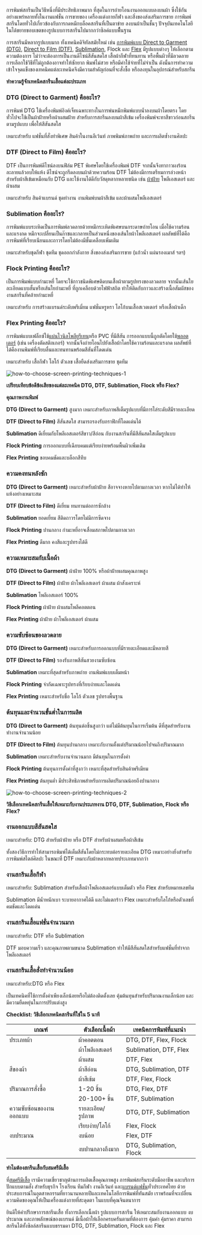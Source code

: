 การพิมพ์สกรีนเป็นวิธีหนึ่งที่มีประสิทธิภาพมาก ที่สุดในการถ่ายโอนงานออกแบบลงบนผ้า ซึ่งใช้กันอย่างแพร่หลายทั้งในงานแฟชั่น การขายของ เครื่องแต่งกายกีฬา และสิ่งของส่งเสริมการขาย การพิมพ์สกรีนโดยทั่วไปเกี่ยวข้องกับการกดหมึกบล็อคสกรีนที่เป็นตาข่าย ลงบนผ้าเป็นชั้นๆ ปัจจุบันเทคโนโลยีในได้ขยายขอบเขตของรูปแบบการสกรีนไปมากกว่าซิลค์แบบพื้ืนฐาน

การสกรีนมีหลากรูปแบบมาก ทั้งเทคนิคดิจิทัลสมัยใหม่ เช่น [การพิมพ์แบบ Direct to Garment (DTG)](what-is-dtg-screen), [Direct to Film (DTF)](what-is-dtg-vs-dtf), [Sublimation](t-shirt-screen-printing-sublimation), Flock และ [Flex](what-is-flex-screen) มีรูปแบบต่างๆ ให้เลือกตามความต้องการ ไม่ว่าจะต้องการเป็นงานดีไซน์สีสันสดใส เสื้อผ้ากีฬาที่ทนทาน หรือพื้นผิวที่มีลวดลาย การเลือกใช้วิธีที่ไม่ถูกต้องอาจทำให้ซักยาก พิมพ์ไม่สวย หรือมีค่าใช้จ่ายที่ไม่จำเป็น ดังนั้นการทำความเข้าใจจุดแข็งของเทคนิคแต่ละเทคนิคจึงมีความสำคัญก่อนที่จะสั่งซื้อ หรือลงทุนในอุปกรณ์สำหรับสกรีน

**ทำความรู้จักเทคนิคสกรีนเสื้อแต่ละประเภท**

### DTG (Direct to Garment) คืออะไร?

การพิมพ์ DTG ใช้เครื่องพิมพ์อิงค์เจ็ทเฉพาะทางในการพ่นหมึกพิมพ์แบบน้ำลงบนผ้าโดยตรง โดยทั่วไปจะใช้เป็นผ้าฝ้ายหรือผ้าผสมฝ้าย สำหรับการสกรีนลงบนผ้าสีเข้ม เครื่องพิมพ์จะทาสีขาวก่อนสกรีนตามรูปแบบ เพื่อให้สีสันสดใส

เหมาะสำหรับ แฟชั่นที่สั่งทำพิเศษ สินค้าในงานอีเว้นท์ ภาพพิมพ์ภาพถ่าย และการผลิตซ้ำงานศิลปะ

### DTF (Direct to Film) คืออะไร?

DTF เป็นการพิมพ์ดีไซน์ลงบนฟิล์ม PET พิเศษโดยใช้เครื่องพิมพ์ DTF จากนั้นจึงทากาวผงร้อนละลายแล้วอบให้แห้ง ดีไซน์จะถูกรีดลงบนผ้าด้วยความร้อน DTF ไม่ต้องมีการเตรียมการล่วงหน้าสำหรับผ้าสีเข้มเหมือนกับ DTG และใช้งานได้ดีกับวัสดุหลากหลายชนิด เช่น [ผ้าฝ้าย](what-is-cotton) โพลีเอสเตอร์ และผ้าผสม

เหมาะสำหรับ สินค้าแบรนด์ ชุดทำงาน งานพิมพ์บนผ้าสีเข้ม และผ้าผสมโพลีเอสเตอร์

### Sublimation คืออะไร?

การพิมพ์แบบระเหิดเป็นการพิมพ์ลวดลายด้วยหมึกระเหิดพิเศษบนกระดาษถ่ายโอน เมื่อใช้ความร้อนและแรงกด หมึกจะเปลี่ยนเป็นก๊าซและกลายเป็นส่วนหนึ่งของเส้นใยผ้าโพลีเอสเตอร์ ผลลัพธ์ที่ได้คือการพิมพ์ที่เรียบเนียนและถาวรโดยไม่ต้องมีชั้นเคลือบเพิ่มเติม

เหมาะสำหรับชุดกีฬา ชุดทีม ชุดออกกำลังกาย สิ่งของส่งเสริมการขาย (แก้วน้ำ แผ่นรองเมาส์ ฯลฯ)

### Flock Printing คืออะไร?

เป็นการพิมพ์แบบกำมะหยี่ โดยจะใช้กาวชนิดพิเศษติดบนเสื้อผ้าตามรูปทรงของลวดลาย จากนั้นเส้นใยละเอียดแบบสั้นหรือเส้นใยกำมะหยี่ ที่ถูกเคลือบด้วยไฟฟ้าสถิต ทำให้ติดกับกาวและสร้างเนื้อสัมผัสของงานสกรีนที่คล้ายกำมะหยี่

เหมาะสำหรับ การสร้างแบรนด์ระดับพรีเมี่ยม แฟชั่นหรูหรา โลโก้บนเสื้อสเวตเตอร์ หรือเสื้อผ้าเด็ก

### Flex Printing คืออะไร?

การพิมพ์แบบเฟล็กซ์ใช้[แผ่นไวนิลโพลียูรีเทน](https://www.indyplasticsheet.com/th/products/772500-%E0%B9%81%E0%B8%9C%E0%B9%88%E0%B8%99%E0%B8%A2%E0%B8%B9%E0%B8%A3%E0%B8%B5%E0%B9%80%E0%B8%97%E0%B8%99-%E0%B8%A2%E0%B8%B2%E0%B8%87%E0%B9%82%E0%B8%9E%E0%B8%A5%E0%B8%B5%E0%B8%A2%E0%B8%B9%E0%B8%A3%E0%B8%B5%E0%B9%80%E0%B8%97%E0%B8%99-pu-polyurethane)หรือ PVC ที่มีสีสัน การออกแบบนี้ถูกตัดโดยใช้[พลอตเตอร์](https://www.largeformatmba.com/18068650/%E0%B9%80%E0%B8%84%E0%B8%A3%E0%B8%B7%E0%B9%88%E0%B8%AD%E0%B8%87%E0%B8%9E%E0%B8%B4%E0%B8%A1%E0%B8%9E%E0%B9%8C%E0%B8%9E%E0%B8%A5%E0%B9%87%E0%B8%AD%E0%B8%95%E0%B9%80%E0%B8%95%E0%B8%AD%E0%B8%A3%E0%B9%8C%E0%B8%84%E0%B8%B7%E0%B8%AD%E0%B8%AD%E0%B8%B0%E0%B9%84%E0%B8%A3) (เช่น เครื่องตัดสติกเกอร์) จากนั้นจึงถ่ายโอนไปยังเสื้อผ้าโดยใช้ความร้อนและแรงกด ผลลัพธ์ที่ได้คืองานพิมพ์ที่เรียบลื่นและทนทานพร้อมสีสันที่โดดเด่น

เหมาะสำหรับ เสื้อกีฬา โลโก้ ตัวเลข เสื้อยืดส่งเสริมการขาย ชุดทีม

![how-to-choose-screen-printing-techniques-1](/blog/how-to-choose-screen-printing-techniques-1.jpg)

**เปรียบเทียบข้อดีข้อเสียของแต่ละเทคนิค DTG, DTF, Sublimation, Flock หรือ Flex?**

**คุณภาพงานพิมพ์**

**DTG (Direct to Garment)** สูงมาก เหมาะสำหรับภาพสีเต็มรูปแบบที่มีการไล่ระดับสีมีรายละเอียด

**DTF (Direct to Film)** สีสันสดใส สามารถรองรับกราฟิกที่โดดเด่นได้

**Sublimation** ดีเยี่ยมกับโพลีเอสเตอร์สีขาว/สีอ่อน กับงานสกรีนที่มีสีสันสดใสเต็มรูปแบบ

**Flock Printing** การออกแบบที่เฉียบคมแต่เรียบง่ายพร้อมพื้นผิวเพิ่มเติม

**Flex Printing** ขอบคมชัดและบล็อกสีทึบ

### ความคงทนหลังซัก

**DTG (Direct to Garment)** เหมาะสำหรับผ้าฝ้าย สีอาจจางหายไปตามกาลเวลา หากไม่ได้ทำให้แห้งอย่างเหมาะสม

**DTF (Direct to Film)** ดีเยี่ยม ทนทานต่อการซักล้าง

**Sublimation** ยอดเยี่ยม สีติดถาวรโดยไม่มีการซีดจาง

**Flock Printing** ปานกลาง กำมะหยี่อาจเสื่อมสภาพไปตามกาลเวลา

**Flex Printing** ดีมาก คงสีและรูปทรงได้ดี

### ความเหมาะสมกับเนื้อผ้า

**DTG (Direct to Garment)** ผ้าฝ้าย 100% หรือผ้าฝ้ายผสมคุณภาพสูง

**DTF (Direct to Film)** ผ้าฝ้าย ผ้าโพลีเอสเตอร์ ผ้าผสม ผ้าสังเคราะห์

**Sublimation** โพลีเอสเตอร์ 100%

**Flock Printing** ผ้าฝ้าย ผ้าผสมโพลีคอตตอน

**Flex Printing** ผ้าฝ้าย ผ้าโพลีเอสเตอร์ ผ้าผสม

### ความซับซ้อนของลวดลาย

**DTG (Direct to Garment)** เหมาะสำหรับการออกแบบที่มีรายละเอียดและมีหลายสี

**DTF (Direct to Film)** รองรับภาพสีสันสวยงามซับซ้อน

**Sublimation** เหมาะที่สุดสำหรับภาพถ่าย งานพิมพ์แบบเต็มหน้า

**Flock Printing** จำกัดเฉพาะรูปทรงที่เรียบง่ายและโดดเด่น

**Flex Printing** เหมาะสำหรับชื่อ โลโก้ ตัวเลข รูปทรงพื้นฐาน

### ต้นทุนและจำนวนขั้นต่ำในการผลิต

**DTG (Direct to Garment)** ต้นทุนต่อชิ้นสูงกว่า แต่ไม่มีต้นทุนในการเริ่มต้น ดีที่สุดสำหรับงานทำงานจำนวนน้อย

**DTF (Direct to Film)** ต้นทุนปานกลาง เหมาะกับงานตั้งแต่ปริมาณน้อยไปจนถึงปริมาณมาก

**Sublimation** เหมาะสำหรับงานจำนวนมาก มีต้นทุนในการตั้งค่า

**Flock Printing** ต้นทุนการตั้งค่าที่สูงกว่า เหมาะที่สุดสำหรับสินค้าพรีเมียม

**Flex Printing** ต้นทุนต่ำ มีประสิทธิภาพสำหรับการผลิตปริมาณน้อยถึงปานกลาง

![how-to-choose-screen-printing-techniques-2](/blog/how-to-choose-screen-printing-techniques-2.jpg)

**วิธีเลือกเทคนิคสกรีนเสื้อให้เหมาะกับงานประเภทงาน DTG, DTF, Sublimation, Flock หรือ Flex?**

### งานออกแบบสีสันสดใส

เหมาะสำหรับ: DTG สำหรับผ้าฝ้าย หรือ DTF สำหรับผ้าผสมหรือผ้าสีเข้ม

ทั้งสองวิธีการทำให้สามารถพิมพ์ได้เต็มสีสันโดยไม่กระทบต่อรายละเอียด DTG เหมาะอย่างยิ่งสำหรับการพิมพ์สไตล์ศิลปะ ในขณะที่ DTF เหมาะกับผ้าหลากหลายประเภทมากกว่า

### งานสกรีนเสื้อกีฬา

เหมาะสำหรับ: Sublimation สำหรับเสื้อผ้าโพลีเอสเตอร์แบบเต็มตัว หรือ Flex สำหรับหมายเลขทีม

Sublimation มีน้ำหนักเบา ระบายอากาศได้ดี และไม่แตกร้าว Flex เหมาะสำหรับโลโก้หรือตัวเลขที่คมชัดและโดดเด่น

### งานสกรีนเสื้อแฟชั่นจำนวนมาก

เหมาะสำหรับ: DTF หรือ Sublimation

DTF มอบความเร็ว และคุณภาพตามขนาด Sublimation ทำให้มีสีสันสดใสสำหรับแฟชั่นที่ทำจากโพลีเอสเตอร์

### งานสกรีนเสื้อสั่งทำจำนวนน้อย

เหมาะสำหรับ:DTG หรือ Flex

เป็นเทคนิคที่ใช้การตั้งค่าเพียงเล็กน้อยหรือไม่ต้องติดตั้งเลย คุ้มต้นทุนสำหรับปริมาณงานเล็กน้อย และมีความยืดหยุ่นในการปรับแต่งสูง

**Checklist: วิธีเลือกเทคนิคสกรีนที่ใช่ใน 5 นาที**

| **เกณฑ์**               | **ตัวเลือกเนื้อผ้า** | **เทคนิคการพิมพ์ที่แนะนำ** |
| ----------------------- | -------------------- | -------------------------- |
| ประเภทผ้า               | ผ้าคอตตอน            | DTG, DTF, Flex, Flock      |
|                         | ผ้าโพลีเอสเตอร์      | Sublimation, DTF, Flex     |
|                         | ผ้าผสม               | DTF, Flex                  |
| สีของผ้า                | ผ้าสีอ่อน            | DTG, Sublimation, DTF      |
|                         | ผ้าสีเข้ม            | DTF, Flex, Flock           |
| ปริมาณการสั่งซื้อ       | 1-20 ชิ้น            | DTG, Flex, DTF             |
|                         | 20-100+ ชิ้น         | DTF, Sublimation           |
| ความซับซ้อนของงานออกแบบ | รายละเอียด/รูปภาพ    | DTG, DTF, Sublimation      |
|                         | เรียบง่าย/โลโก้      | Flex, Flock                |
| งบประมาณ                | งบน้อย               | Flex, DTF                  |
|                         | งบปานกลางถึงมาก      | DTG, Sublimation, Flock    |


**ทำไมต้องสกรีนเสื้อกับสมศรีมีเสื้อ**

ที่[สมศรีมีเสื้อ](/) เรามีความเชี่ยวชาญด้านการผลิตเสื้อคุณภาพสูง การพิมพ์สกรีนระดับมืออาชีพ และบริการปักแบบตามสั่ง สำหรับธุรกิจ โรงเรียน ทีมกีฬา งานอีเว้นท์ และ[แบรนด์แฟชั่น](how-to-start-your-own-tshirt-business)ทั่วประเทศไทย ด้วยประสบการณ์ในอุตสาหกรรมที่ยาวนานหลายปีและเทคโนโลยีการพิมพ์ที่ทันสมัย เราพร้อมที่จะเปลี่ยนความคิดของคุณให้เป็นเครื่องแต่งกายที่สะดุดตา ในแบบที่คุณจินตนาการ

ยินดีให้คำปรึกษาการสกรีนเสื้อ ทั้งการเลือกเนื้อผ้า รูปแบบการสกรีน ให้เหมาะสมกับงานออกแบบ งบประมาณ และภาพลักษณ์ของแบรนด์ มีเนื้อผ้าให้เลือกครบครันตามที่ต้องการ คุ้มค่า คุ้มราคา สามารถสกรีนได้ทั้งซิลล์สกรีนแบบธรรมดา DTG, DTF, Sublimation, Flock และ Flex